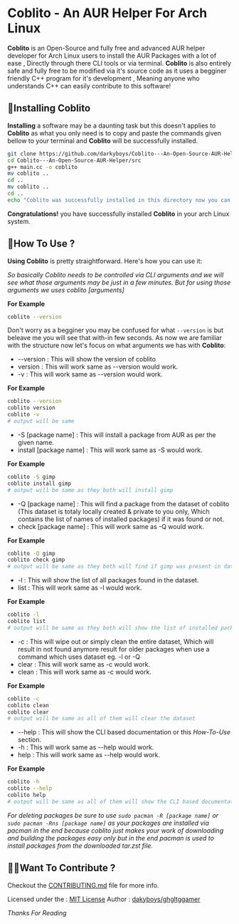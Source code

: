 # Coblito - An AUR Helper For Arch Linux
**Coblito** is an Open-Source and fully free and advanced AUR helper developer for Arch Linux users to install the AUR Packages with a lot of ease , Directly through there CLI tools or via terminal. **Coblito** is also entirely safe and fully free to be modified via it's source code as it uses a begginer friendly C++ program for it's development , Meaning anyone who understands C++ can easily contribute to this software!

## 🧩Installing Coblito
**Installing** a software may be a daunting task but this doesn't applies to **Coblito** as what you only need is to copy and paste the commands given bellow to your terminal and **Coblito** will be successfully installed.
```bash
git clone https://github.com/darkyboys/Coblito---An-Open-Source-AUR-Helper.git
cd Coblito---An-Open-Source-AUR-Helper/src
g++ main.cc -o coblito
mv coblito ..
cd ..
mv coblito ..
cd ..
echo "Coblito was successfully installed in this directory now you can move the coblito bin anywhere you want, It's recomended to place it in your environment path to access it from anywhere eg '/usr/local/bin'"
```

**Congratulations!** you have successfully installed **Coblito** in your arch Linux system.

## 📃How To Use ?
**Using Coblito** is pretty straightforward. Here's how you can use it:

*So basically Coblito needs to be controlled via CLI arguments and we will see what those arguments may be just in a few minutes. But for using those arguments we uses coblito [arguments]*

**For Example**
```bash
coblito --version
```
Don't worry as a begginer you may be confused for what `--version` is but beleave me you will see that with-in few seconds.
As now we are familiar with the structure now let's focus on what arguments we has with **Coblito**:
 - --version : This will show the version of coblito
 - version : This will work same as --version would work.
 - -v : This will work same as --version would work.

**For Example**
```bash
coblito --version
coblito version
coblito -v
# output will be same
```
 - -S [package name] : This will install a package from AUR as per the given name.
 - install [package name] : This will work same as -S would work.

**For Example**
```bash
coblito -S gimp
coblito install gimp
# output will be same as they both will install gimp
```

 - -Q [package name] : This will find a package from the dataset of coblito (This dataset is totaly locally created & private to you only, Which contains the list of names of installed packages) if it was found or not.
 - check [package name] : This will work same as -Q would work.

**For Example**
```bash
coblito -Q gimp
coblito check gimp
# output will be same as they both will find if gimp was present in dataset or not
```

 - -l : This will show the list of all packages found in the dataset.
 - list : This will work same as -l would work.

**For Example**
```bash
coblito -l
coblito list
# output will be same as they both will show the list of installed packages
```

 - -c : This will wipe out or simply clean the entire dataset, Which will result in not found anymore result for older packages when use a command which uses dataset eg. -l or -Q
 - clear : This will work same as -c would work.
 - clean : This will work same as -c would work.

**For Example**
```bash
coblito -c
coblito clean
coblito clear
# output will be same as all of them will clear the dataset
```

 - --help : This will show the CLI based documentation or this *How-To-Use* section.
 - -h : This will work same as --help would work.
 - help : This will work same as --help would work.

 **For Example**
```bash
coblito -h
coblito --help
coblito help
# output will be same as all of them will show the CLI based documentation
```

*For deleting packages be sure to use `sudo pacman -R [package name]` or `sudo pacman -Rns [package name]` as your packages are installed via pacman in the end because coblito just makes your work of downloading and building the packages easy only but in the end pacman is used to install packages from the downloaded tar.zst file.*

## 🤝🏻Want To Contribute ?
Checkout the <a href="CONTRIBUTING.md">CONTRIBUTING.md</a> file for more info.

Licensed under the : <a href="LICENSE">MIT License</a>
Author : <a href="https://github.com/darkyboys">dakyboys/ghgltggamer</a>

*Thanks For Reading*
